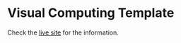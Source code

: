 # Visual Computing Template

Check the [live site](https://computacionvisual2021.github.io/vc/) for the information.

